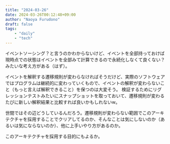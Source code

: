 ```yaml
---
title: "2024-03-26"
date: 2024-03-26T00:12:48+09:00
author: "Naoya Furudono"
draft: false
tags:
    - "daily"
    - "tech"
---
```


イベントソーシング？と言うのかわからないけど、イベントを全部持っておけば現時点での状態はイベントを全部みて計算できるので永続化しなくて良くない？みたいな考え方がある（はず）。

イベントを解釈する遷移規則が変わらなければそうだけど、実際のソフトウェアではプログラムは継続的に変わっていくもので、イベントの解釈が変わらないこと（もっと言えば解釈できること）を保つのは大変そう。
検証するためにリグレッションテストみたいにスナップショットを取っておいて、遷移規則が変わるたびに新しい解釈結果と比較すれば良いかもしれないw。

世間ではその辺どうしているんだろう。遷移規則が変わらない範囲でこのアーキテクチャを採用することでクリアしてるのか、そんなことは気にしないのか（あるいは気にならないのか）、他に上手いやり方があるのか。

このアーキテクチャを採用する目的にもよるか。

